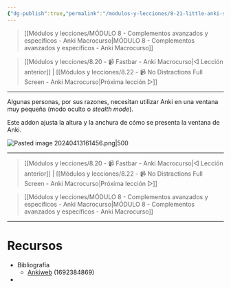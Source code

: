 ```yaml
---
{"dg-publish":true,"permalink":"/modulos-y-lecciones/8-21-little-anki-stealth-mode-anki-macrocurso/","noteIcon":""}
---
```



> [[Módulos y lecciones/MÓDULO 8 - Complementos avanzados y específicos - Anki Macrocurso\|MÓDULO 8 - Complementos avanzados y específicos - Anki Macrocurso]]

> [[Módulos y lecciones/8.20 - 📹 Fastbar - Anki Macrocurso\|◁ Lección anterior]] | [[Módulos y lecciones/8.22 - 📹 No Distractions Full Screen - Anki Macrocurso\|Próxima lección ▷]]

---

Algunas personas, por sus razones, necesitan utilizar Anki en una ventana muy pequeña (modo oculto o *stealth mode*).

Este addon ajusta la altura y la anchura de cómo se presenta la ventana de Anki.

![Pasted image 20240413161456.png|500](/img/user/ANEXOS/Pasted%20image%2020240413161456.png)

---

> [[Módulos y lecciones/8.20 - 📹 Fastbar - Anki Macrocurso\|◁ Lección anterior]] | [[Módulos y lecciones/8.22 - 📹 No Distractions Full Screen - Anki Macrocurso\|Próxima lección ▷]]

> [[Módulos y lecciones/MÓDULO 8 - Complementos avanzados y específicos - Anki Macrocurso\|MÓDULO 8 - Complementos avanzados y específicos - Anki Macrocurso]]

---

# Recursos
- Bibliografía
	- [Ankiweb](https://ankiweb.net/shared/info/1692384869) (1692384869)
- 
